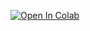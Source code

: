 [![Open In Colab](https://colab.research.google.com/assets/colab-badge.svg)](https://colab.research.google.com/github/ramadhanbay/kuliah/blob/main/UTS_SinarBayuRamadhan.ipynb)
